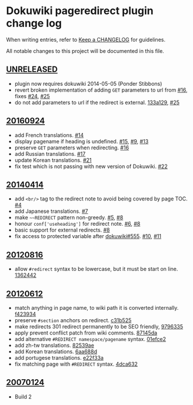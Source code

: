 # Dokuwiki pageredirect plugin change log

When writing entries, refer to [Keep a CHANGELOG](http://keepachangelog.com/) for guidelines.

All notable changes to this project will be documented in this file.

## [UNRELEASED]

  - plugin now requires dokuwiki 2014-05-05 (Ponder Stibbons)
  - revert broken implementation of adding `GET` parameters to url from [#16], fixes [#24], [#25]
  - do not add parameters to url if the redirect is external. [133a129], [#25]

## [20160924]

  - add French translations. [#14]
  - display pagename if heading is undefined. [#15], [#9], [#13]
  - preserve `GET` parameters when redirecting. [#16]
  - add Russian translations. [#17]
  - update Korean translations. [#21]
  - fix test which is not passing with new version of Dokuwiki. [#22]

## [20140414]

  - add `<br/>` tag to the redirect note to avoid being covered by page TOC. [#4]
  - add Japanese translations. [#7]
  - make `~~REDIRECT` pattern non-greedy. [#5], [#8]
  - honour `conf['useheading']` for redirect note. [#6], [#8]
  - basic support for external redirects. [#8]
  - fix access to protected variable after [dokuwiki#555]. [#10], [#11]

## [20120816]

  - allow `#redirect` syntax to be lowercase, but it must be start on line. [1362442]

## [20120612]

  - match anything in page name, to wiki path it is converted internally. [f423934]
  - preserve `#section` anchors on redirect. [c31b525]
  - make redirects 301 redirect permanently to be SEO friendly, [9796335]
  - apply prevent conflict patch from wiki comments. [87145da]
  - add alternative `#REDIRECT namespace/pagename` syntax. [01efce2]
  - add zh-tw translations. [82539ae]
  - add Korean translations. [6aa688d]
  - add portugese translations. [e22f33a]
  - fix matching page with `#REDIRECT` syntax. [4dca632]

## [20070124]

  - Build 2

[UNRELEASED]: https://github.com/glensc/dokuwiki-plugin-pageredirect/compare/20160924...master
[20160924]: https://github.com/glensc/dokuwiki-plugin-pageredirect/compare/20140414...20160924
[20140414]: https://github.com/glensc/dokuwiki-plugin-pageredirect/compare/20120816...20140414
[20120816]: https://github.com/glensc/dokuwiki-plugin-pageredirect/compare/20120612...20120816
[20120612]: https://github.com/glensc/dokuwiki-plugin-pageredirect/compare/20070124...20120612
[20070124]: https://github.com/glensc/dokuwiki-plugin-pageredirect/commits/20070124
[1362442]: https://github.com/glensc/dokuwiki-plugin-pageredirect/commit/1362442
[f423934]: https://github.com/glensc/dokuwiki-plugin-pageredirect/commit/f423934
[c31b525]: https://github.com/glensc/dokuwiki-plugin-pageredirect/commit/c31b525
[9796335]: https://github.com/glensc/dokuwiki-plugin-pageredirect/commit/9796335
[87145da]: https://github.com/glensc/dokuwiki-plugin-pageredirect/commit/87145da
[01efce2]: https://github.com/glensc/dokuwiki-plugin-pageredirect/commit/01efce2
[82539ae]: https://github.com/glensc/dokuwiki-plugin-pageredirect/commit/82539ae
[6aa688d]: https://github.com/glensc/dokuwiki-plugin-pageredirect/commit/6aa688d
[e22f33a]: https://github.com/glensc/dokuwiki-plugin-pageredirect/commit/e22f33a
[4dca632]: https://github.com/glensc/dokuwiki-plugin-pageredirect/commit/4dca632
[133a129]: https://github.com/glensc/dokuwiki-plugin-pageredirect/commit/133a129
[#4]: https://github.com/glensc/dokuwiki-plugin-pageredirect/pull/4
[#5]: https://github.com/glensc/dokuwiki-plugin-pageredirect/pull/5
[#6]: https://github.com/glensc/dokuwiki-plugin-pageredirect/issues/6
[#7]: https://github.com/glensc/dokuwiki-plugin-pageredirect/pull/7
[#8]: https://github.com/glensc/dokuwiki-plugin-pageredirect/pull/8
[#9]: https://github.com/glensc/dokuwiki-plugin-pageredirect/issues/9
[#10]: https://github.com/glensc/dokuwiki-plugin-pageredirect/issues/10
[#11]: https://github.com/glensc/dokuwiki-plugin-pageredirect/issues/11
[#13]: https://github.com/glensc/dokuwiki-plugin-pageredirect/issues/13
[#14]: https://github.com/glensc/dokuwiki-plugin-pageredirect/pull/14
[#15]: https://github.com/glensc/dokuwiki-plugin-pageredirect/pull/15
[#16]: https://github.com/glensc/dokuwiki-plugin-pageredirect/pull/16
[#17]: https://github.com/glensc/dokuwiki-plugin-pageredirect/pull/17
[#21]: https://github.com/glensc/dokuwiki-plugin-pageredirect/pull/21
[#22]: https://github.com/glensc/dokuwiki-plugin-pageredirect/pull/22
[#24]: https://github.com/glensc/dokuwiki-plugin-pageredirect/issues/24
[#25]: https://github.com/glensc/dokuwiki-plugin-pageredirect/issues/25
[dokuwiki#555]: https://github.com/splitbrain/dokuwiki/pull/555
